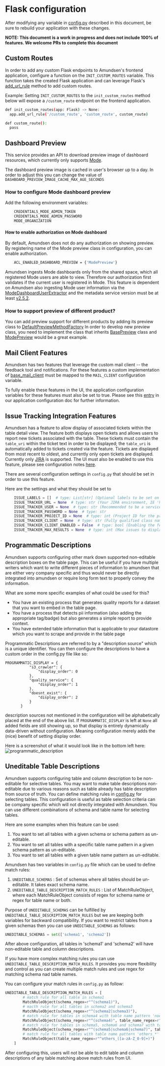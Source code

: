 # Flask configuration

After modifying any variable in [config.py](https://github.com/lyft/amundsenfrontendlibrary/blob/master/amundsen_application/config.py) described in this document, be sure to rebuild your application with these changes.

**NOTE: This document is a work in progress and does not include 100% of features. We welcome PRs to complete this document**

## Custom Routes
In order to add any custom Flask endpoints to Amundsen's frontend application, configure a function on the `INIT_CUSTOM_ROUTES` variable. This function takes the created Flask application and can leverage Flask's [add_url_rule](https://flask.palletsprojects.com/en/1.1.x/api/#flask.Flask.add_url_rule) method to add custom routes.

Example: Setting `INIT_CUSTOM_ROUTES` to the `init_custom_routes` method below will expose a `/custom_route` endpoint on the frontend application.
```bash
def init_custom_routes(app: Flask) -> None:
  app.add_url_rule('/custom_route', 'custom_route', custom_route)

def custom_route():
  pass
```
## Dashboard Preview
This service provides an API to download preview image of dashboard resources, which currently only supports [Mode](https://app.mode.com/).

The dashboard preview image is cached in user's browser up to a day. In order to adjust this you can change the value of `DASHBOARD_PREVIEW_IMAGE_CACHE_MAX_AGE_SECONDS`

### How to configure Mode dashboard preview
Add the following environment variables:
```bash
    CREDENTIALS_MODE_ADMIN_TOKEN
    CREDENTIALS_MODE_ADMIN_PASSWORD
    MODE_ORGANIZATION
```

#### How to enable authorization on Mode dashboard
By default, Amundsen does not do any authorization on showing preview. By registering name of the Mode preview class in configuration, you can enable authorization.
```bash
    ACL_ENABLED_DASHBOARD_PREVIEW = {'ModePreview'}
```
Amundsen ingests Mode dashboards only from the shared space, which all registered Mode users are able to view. Therefore our authorization first validates if the current user is registered in Mode. This feature is dependent on Amundsen also ingesting Mode user information via the [ModeDashboardUserExtractor](https://github.com/lyft/amundsendatabuilder/blob/master/README.md#modedashboarduserextractor) and the metadata service version must be at least [v2.5.2](https://github.com/lyft/amundsenmetadatalibrary/releases/tag/v2.5.2).

### How to support preview of different product?
You can add preview support for different products by adding its preview class to [DefaultPreviewMethodFactory](https://github.com/lyft/amundsenfrontendlibrary/blob/master/amundsen_application/api/preview/dashboard/dashboard_preview/preview_factory_method.py#L27)
In order to develop new preview class, you need to implement the class that inherits [BasePreview](https://github.com/lyft/amundsenfrontendlibrary/blob/master/amundsen_application/base/base_preview.py#L4) class and [ModePreview](https://github.com/lyft/amundsenfrontendlibrary/blob/master/amundsen_application/api/preview/dashboard/dashboard_preview/mode_preview.py#L28) would be a great example.

## Mail Client Features
Amundsen has two features that leverage the custom mail client -- the feedback tool and notifications. For these features a custom implementation of [base_mail_client](https://github.com/lyft/amundsenfrontendlibrary/blob/master/amundsen_application/base/base_mail_client.py) must be mapped to the `MAIL_CLIENT` configuration variable.

To fully enable these features in the UI, the application configuration variables for these features must also be set to true. Please see this [entry](application_config.md#mail-client-features) in our application configuration doc for further information.

## Issue Tracking Integration Features
Amundsen has a feature to allow display of associated tickets within the table detail view. The feature both displays
open tickets and allows users to report new tickets associated with the table. These tickets must contain the
`table_uri` within the ticket text in order to be displayed; the `table_uri` is automatically added to tickets created
via the feature. Tickets are displayed from most recent to oldest, and currently only open tickets are displayed. Currently only
 [JIRA](https://www.atlassian.com/software/jira) is supported. The UI must also be enabled to use this feature, please
 see configuration notes [here](application_config.md#issue-tracking-features).

There are several configuration
settings in `config.py` that should be set in order to use this feature.

Here are the settings and what they should be set to
```python
    ISSUE_LABELS = []  # type: List[str] (Optional labels to be set on the created tickets)
    ISSUE_TRACKER_URL = None  # type: str (Your JIRA environment, IE 'https://jira.net') 
    ISSUE_TRACKER_USER = None  # type: str (Recommended to be a service account)
    ISSUE_TRACKER_PASSWORD = None  # type: str
    ISSUE_TRACKER_PROJECT_ID = None  # type: int (Project ID for the project you would like JIRA tickets to be created in)
    ISSUE_TRACKER_CLIENT = None  # type: str (Fully qualified class name and path)
    ISSUE_TRACKER_CLIENT_ENABLED = False  # type: bool (Enabling the feature, must be set to True)
    ISSUE_TRACKER_MAX_RESULTS = None  # type: int (Max issues to display at a time)

```

## Programmatic Descriptions
Amundsen supports configuring other mark down supported non-editable description boxes on the table page.
This can be useful if you have multiple writers which want to write different pieces of information to amundsen
that are either very company specific and thus would never be directly integrated into amundsen or require long form text
to properly convey the information.

What are some more specific examples of what could be used for this?
- You have an existing process that generates quality reports for a dataset that you want to embed in the table page.
- You have a process that detects pii information (also adding the appropriate tag/badge) but also generates a simple
report to provide context.
- You have extended table information that is applicable to your datastore which you want to scrape and provide in the
table page

Programmatic Descriptions are referred to by a "description source" which is a unique identifier.
You can then configure the descriptions to have a custom order in the config.py file like so:
```    
PROGRAMMATIC_DISPLAY = {
           "s3_crawler": {
               "display_order": 0
           },
           "quality_service": {
               "display_order": 1
           },
           "doesnt_exist": {
               "display_order": 2
           }
       }
```
description sources not mentioned in the configuration will be alphabetically placed at the end of the above list. If `PROGRAMMATIC_DISPLAY` is left at `None` all added fields are still showing up, so that display is entirely dynamically data-driven without configuration. Meaning configuration merely adds the (nice) benefit of setting display order.

Here is a screenshot of what it would look like in the bottom left here:
![programmatic_description](img/programmatic_descriptions.png)

## Uneditable Table Descriptions
Amundsen supports configuring table and column description to be non-editable for selective tables. You may want to make table 
descriptions non-editable due to various reasons such as table already has table description from source of truth.
You can define matching rules in  [config.py](https://github.com/lyft/amundsenfrontendlibrary/blob/master/amundsen_application/config.py) for selecting tables. This configuration is useful as table selection criteria can 
be company specific which will not directly integrated with Amundsen. 
You can use different combinations of schema and table name for selecting tables.

Here are some examples when this feature can be used: 
1. You want to set all tables with a given schema or schema pattern as un-editable.
2. You want to set all tables with a specific table name pattern in a given schema pattern as un-editable.
3. You want to set all tables with a given table name pattern as un-editable.

Amundsen has two variables in `config.py` file which can be used to define match rules:
1. `UNEDITABLE_SCHEMAS` : Set of schemas where all tables should be un-editable. It takes exact schema name.
2. `UNEDITABLE_TABLE_DESCRIPTION_MATCH_RULES` : List of MatchRuleObject, where each MatchRuleObject consists of regex for 
schema name or regex for table name or both.

Purpose of `UNEDITABLE_SCHEMAS` can be fulfilled by `UNEDITABLE_TABLE_DESCRIPTION_MATCH_RULES` but we are keeping both 
variables for backward compatibility.
If you want to restrict tables from a given schemas then you can use `UNEDITABLE_SCHEMAS` as follows:
```python
UNEDITABLE_SCHEMAS = set(['schema1', 'schema2'])
```
After above configuration, all tables in 'schema1' and 'schema2' will have non-editable table and column descriptions.

If you have more complex matching rules you can use `UNEDITABLE_TABLE_DESCRIPTION_MATCH_RULES`. It provides you more flexibility 
and control as you can create multiple match rules and use regex for matching schema nad table names.

You can configure your match rules in `config.py` as follow:
```python
UNEDITABLE_TABLE_DESCRIPTION_MATCH_RULES = [
        # match rule for all table in schema1
        MatchRuleObject(schema_regex=r"^(schema1)"),
        # macth rule for all tables in schema2 and schema3
        MatchRuleObject(schema_regex=r"^(schema2|schema3)"),
        # match rule for tables in schema4 with table name pattern 'noedit_*'
        MatchRuleObject(schema_regex=r"^(schema4)", table_name_regex=r"^noedit_([a-zA-Z_0-9]+)"),
        # match rule for tables in schema5, schema6 and schema7 with table name pattern 'noedit_*'
        MatchRuleObject(schema_regex=r"^(schema5|schema6|schema7)", table_name_regex=r"^noedit_([a-zA-Z_0-9]+)"),
        # match rule for all tables with table name pattern 'others_*'
        MatchRuleObject(table_name_regex=r"^others_([a-zA-Z_0-9]+)")
    ]
```

After configuring this, users will not be able to edit table and column descriptions of any table matching above match rules
from UI.
